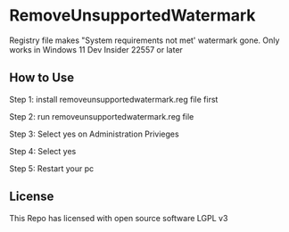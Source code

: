 # RemoveUnsupportedWatermark
Registry file makes "System requirements not met' watermark gone. Only works in Windows 11 Dev Insider 22557 or later

## How to Use

Step 1: install removeunsupportedwatermark.reg file first

Step 2: run removeunsupportedwatermark.reg file

Step 3: Select yes on Administration Privieges

Step 4: Select yes

Step 5: Restart your pc

## License

This Repo has licensed with open source software LGPL v3

